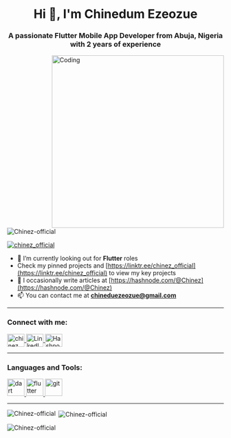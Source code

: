 <h1 align="center">Hi 👋, I'm Chinedum Ezeozue</h1>
<h3 align="center">A passionate Flutter Mobile App Developer from Abuja, Nigeria with 2 years of experience</h3>
<img align="right" alt="Coding" width="400" src="https://cdn.dribbble.com/users/1162077/screenshots/3848914/programmer.gif">

<p align="left"> <img src="https://komarev.com/ghpvc/?username=Chinez-official&label=Profile%20views&color=0e75b6&style=flat" alt="Chinez-official" /> </p>

<p align="left"> 
  <a href="https://twitter.com/chinez_official" target="blank">
    <img src="https://img.shields.io/twitter/follow/chinez_official?logo=twitter&style=for-the-badge" alt="chinez_official" />
  </a> 
</p>

- 🌱 I’m currently looking out for **Flutter** roles  
- Check my pinned projects and [https://linktr.ee/chinez_official](https://linktr.ee/chinez_official) to view my key projects  
- 📝 I occasionally write articles at [https://hashnode.com/@Chinez](https://hashnode.com/@Chinez)  
- 📫 You can contact me at **chineduezeozue@gmail.com**

---

<h3 align="left">Connect with me:</h3>
<p align="left">
  <a href="https://twitter.com/chinez_official" target="blank">
    <img align="center" src="https://raw.githubusercontent.com/rahuldkjain/github-profile-readme-generator/master/src/images/icons/Social/twitter.svg" alt="chinez_official" height="30" width="40" />
  </a>
  <a href="https://www.linkedin.com/in/chinedum-ezeozue-81355b233/" target="blank">
    <img align="center" src="https://raw.githubusercontent.com/rahuldkjain/github-profile-readme-generator/master/src/images/icons/Social/linked-in-alt.svg" alt="LinkedIn" height="30" width="40" />
  </a>
  <a href="https://hashnode.com/@chinez" target="blank">
    <img align="center" src="https://raw.githubusercontent.com/rahuldkjain/github-profile-readme-generator/master/src/images/icons/Social/hashnode.svg" alt="Hashnode" height="30" width="40" />
  </a>
</p>

---

<h3 align="left">Languages and Tools:</h3>
<p align="left">
  <a href="https://dart.dev" target="_blank" rel="noreferrer"> 
    <img src="https://www.vectorlogo.zone/logos/dartlang/dartlang-icon.svg" alt="dart" width="40" height="40"/> 
  </a> 
  <a href="https://flutter.dev" target="_blank" rel="noreferrer"> 
    <img src="https://www.vectorlogo.zone/logos/flutterio/flutterio-icon.svg" alt="flutter" width="40" height="40"/> 
  </a> 
  <a href="https://git-scm.com/" target="_blank" rel="noreferrer"> 
    <img src="https://www.vectorlogo.zone/logos/git-scm/git-scm-icon.svg" alt="git" width="40" height="40"/> 
  </a>
</p>

---

<p><img align="left" src="https://github-readme-stats.vercel.app/api/top-langs?username=Chinez-official&show_icons=true&locale=en&layout=compact" alt="Chinez-official" /></p>

<p>&nbsp;<img align="center" src="https://github-readme-stats.vercel.app/api?username=Chinez-official&show_icons=true&locale=en" alt="Chinez-official" /></p>

<p><img align="center" src="https://streak-stats.demolab.com?user=Chinez-official&theme=tokyonight" alt="Chinez-official" /></p>

